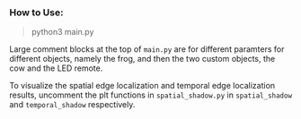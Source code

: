 ### How to Use:

  > python3 main.py

  Large comment blocks at the top of `main.py` are for different paramters for
  different objects, namely the frog, and then the two custom objects, the cow
  and the LED remote.

  To visualize the spatial edge localization and temporal edge localization
  results, uncomment the plt functions in `spatial_shadow.py` in
  `spatial_shadow` and `temporal_shadow` respectively.
